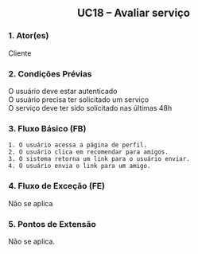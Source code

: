 ## <center> UC18 – Avaliar serviço

### 1. Ator(es)

Cliente

### 2. Condições Prévias

O usuário deve estar autenticado
<br/>
O usuário precisa ter solicitado um serviço 
<br/>
O serviço deve ter sido solicitado nas últimas 48h

### 3. Fluxo Básico (FB)

    1. O usuário acessa a página de perfil.
    2. O usuário clica em recomendar para amigos.
    3. O sistema retorna um link para o usuário enviar.
    4. O usuário envia o link para um amigo.

### 4. Fluxo de Exceção (FE)

Não se aplica

### 5. Pontos de Extensão

Não se aplica.




